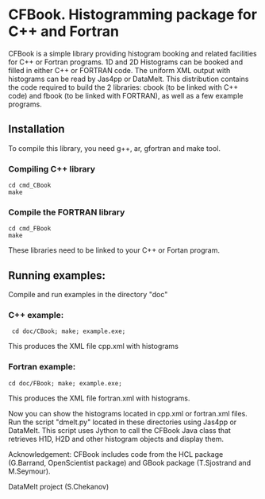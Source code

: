 # CFBook. Histogramming package for C++ and Fortran

CFBook is a simple library providing histogram booking and related facilities for C++ or Fortran programs. 1D and 2D Histograms can be booked and filled in either C++ or FORTRAN code. The uniform XML output with histograms can be read by Jas4pp or DataMelt. This distribution contains the code required to build the 2 libraries: cbook (to be linked with C++ code) and fbook (to be linked with FORTRAN), as well as a few example programs.

## Installation

To compile this library, you need g++, ar, gfortran and make tool. 

### Compiling C++ library

    cd cmd_CBook
    make
   
   
### Compile the FORTRAN library 

    cd cmd_FBook
    make
    
These libraries need to be linked to your C++ or Fortan program.   


## Running examples:

Compile and run examples in the directory "doc"

### C++ example: 
 
     cd doc/CBook; make; example.exe; 
 
 This produces the XML file cpp.xml with histograms

### Fortran example: 
    
    cd doc/FBook; make; example.exe; 
    
 This produces the XML file fortran.xml with histograms.

Now you can show the histograms located in cpp.xml or fortran.xml files. Run the script "dmelt.py" located in these directories using Jas4pp or DataMelt. This script uses Jython to call the CFBook Java class that retrieves H1D, H2D and other histogram objects and display them.


Acknowledgement: CFBook includes code from the HCL package (G.Barrand, OpenScientist package) and GBook package (T.Sjostrand and M.Seymour). 

DataMelt project (S.Chekanov)
